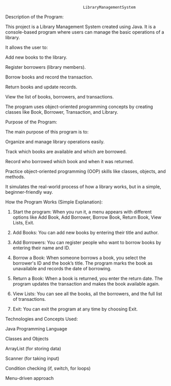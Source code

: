                                       LibraryManagementSystem

Description of the Program:

This project is a Library Management System created using Java.
It is a console-based program where users can manage the basic operations of a library.

It allows the user to:

Add new books to the library.

Register borrowers (library members).

Borrow books and record the transaction.

Return books and update records.

View the list of books, borrowers, and transactions.


The program uses object-oriented programming concepts by creating classes like Book, Borrower, Transaction, and Library.



Purpose of the Program:

The main purpose of this program is to:

Organize and manage library operations easily.

Track which books are available and which are borrowed.

Record who borrowed which book and when it was returned.

Practice object-oriented programming (OOP) skills like classes, objects, and methods.


It simulates the real-world process of how a library works, but in a simple, beginner-friendly way.



How the Program Works (Simple Explanation):

1. Start the program:
When you run it, a menu appears with different options like Add Book, Add Borrower, Borrow Book, Return Book, View Lists, Exit.


2. Add Books:
You can add new books by entering their title and author.


3. Add Borrowers:
You can register people who want to borrow books by entering their name and ID.


4. Borrow a Book:
When someone borrows a book, you select the borrower's ID and the book’s title.
The program marks the book as unavailable and records the date of borrowing.


5. Return a Book:
When a book is returned, you enter the return date.
The program updates the transaction and makes the book available again.


6. View Lists:
You can see all the books, all the borrowers, and the full list of transactions.


7. Exit:
You can exit the program at any time by choosing Exit.




Technologies and Concepts Used:

Java Programming Language

Classes and Objects

ArrayList (for storing data)

Scanner (for taking input)

Condition checking (if, switch, for loops)

Menu-driven approach



